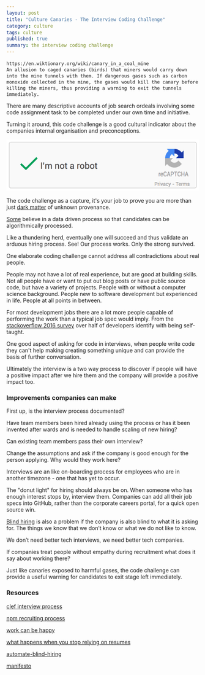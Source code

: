 ```yaml
---
layout: post
title: "Culture Canaries - The Interview Coding Challenge"
category: culture
tags: culture
published: true
summary: the interview coding challenge
---
```


```
https://en.wiktionary.org/wiki/canary_in_a_coal_mine
An allusion to caged canaries (birds) that miners would carry down into the mine tunnels with them. If dangerous gases such as carbon monoxide collected in the mine, the gases would kill the canary before killing the miners, thus providing a warning to exit the tunnels immediately.
```

There are many descriptive accounts of job search ordeals involving some code assignment task to be completed under our own time and initiative.

Turning it around, this code challenge is a good cultural indicator about the companies internal organisation and preconceptions.

![recapture](/public/hero-recaptcha.png)

The code challenge as a capture, it's your job to prove you are more than just [dark matter](http://www.hanselman.com/blog/DarkMatterDevelopersTheUnseen99.aspx) of unknown provenance.

[Some](https://triplebyte.com/manifesto) believe in a data driven process so that candidates can be algorithmically processed.

Like a thundering herd, eventually one will succeed and thus validate an arduous hiring process. See! Our process works. Only the strong survived.

One elaborate coding challenge cannot address all contradictions about real people.

People may not have a lot of real experience, but are good at building skills. Not all people have or want to put out blog posts or have public source code, but have a variety of projects. People with or without a computer science background. People new to software development but experienced in life. People at all points in between.

For most development jobs there are a lot more people capable of performing the work than a typical job spec would imply. From the [stackoverflow 2016 survey](http://stackoverflow.com/research/developer-survey-2016#developer-profile-education) over half of developers identify with being self-taught.

One good aspect of asking for code in interviews, when people write code they can't help making creating something unique and can provide the basis of further conversation.

Ultimately the interview is a two way process to discover if people will have a positive impact after we hire them and the company will provide a positive impact too.

### Improvements companies can make

First up, is the interview process documented?

Have team members been hired already using the process or has it been invented after wards and is needed to handle scaling of new hiring?

Can existing team members pass their own interview?

Change the assumptions and ask if the company is good enough for the person applying. Why would they work here?

Interviews are an like on-boarding process for employees who are in another timezone - one that has yet to occur.

The "donut light" for hiring should always be on. When someone who has enough interest stops by, interview them. Companies can add all their job specs into GitHub, rather than the corporate careers portal, for a quick open source win.

[Blind hiring](https://www.compose.io/articles/how-compose-uses-interviewed-com-and-slack-to-automate-blind-hiring/) is also a problem if the company is also blind to what it is asking for. The things we know that we don’t know or what we do not like to know.

We don’t need better tech interviews, we need better tech companies.

If companies treat people without empathy during recruitment what does it say about working there?

Just like canaries exposed to harmful gases, the code challenge can provide a useful warning for candidates to exit stage left immediately.

### Resources

[clef interview process](https://github.com/clef/handbook/blob/master/Operations%20Documents/Interview%20Process.md)

[npm recruiting process](https://github.com/npm/policies/blob/master/recruiting-process.md)

[work can be happy](https://stories.workcanbehappy.com/)

[what happens when you stop relying on resumes](http://blog.alinelerner.com/what-happens-when-you-stop-relying-on-resumes/)

[automate-blind-hiring](https://www.compose.io/articles/how-compose-uses-interviewed-com-and-slack-to-automate-blind-hiring/)

[manifesto](https://triplebyte.com/manifesto)